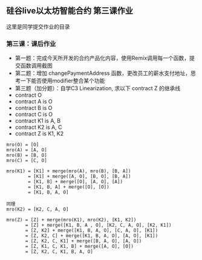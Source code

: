 ## 硅谷live以太坊智能合约 第三课作业
这里是同学提交作业的目录

### 第三课：课后作业
- 第一题：完成今天所开发的合约产品化内容，使用Remix调用每一个函数，提交函数调用截图
- 第二题：增加 changePaymentAddress 函数，更改员工的薪水支付地址，思考一下能否使用modifier整合某个功能
- 第三题（加分题）：自学C3 Linearization, 求以下 contract Z 的继承线
- contract O
- contract A is O
- contract B is O
- contract C is O
- contract K1 is A, B
- contract K2 is A, C
- contract Z is K1, K2

```sol
mro(O) = [O]
mro(A) = [A, O]
mro(B) = [B, O]
mro(C) = [C, O]

mro(K1) = [K1] + merge(mro(A), mro(B), [B, A])
        = [K1] + merge([A, O], [B, O], [B, A])
        = [K1, B] + merge([O], [A, O], [A])
        = [K1, B, A] + merge([O], [O])
        = [K1, B, A, O]

同理
mro(K2) = [K2, C, A, O]

mro(Z) = [Z] + merge(mro(K1), mro(K2), [K1, K2])
       = [Z] + merge([K1, B, A , O], [K2, C, A, O], [K2, K1])
       = [Z, K2] + merge([K1, B, A, O], [C, A, O], [K1])
       = [Z, K2, C] + merge([K1, B, A, O], [A, O], [K1])
       = [Z, K2, C, K1] + merge([B, A, O], [A, O])
       = [Z, K1, C, K1, B] + merge([A, O], [O])
       = [Z, K2, C, K1, B, A, O]
```
